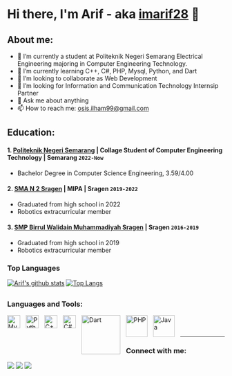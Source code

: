 # Hi there, I'm  Arif - aka [imarif28](https://www.instagram.com/ilhmarfff?igsh=MXhiZnFxZWdxZDlsdw==) 👋
## About me:
- 🔭 I’m currently a student at Politeknik Negeri Semarang Electrical Engineering majoring in Computer Engineering Technology.
- 🌱 I’m currently learning C++, C#, PHP, Mysql, Python, and Dart
- 👯 I’m looking to collaborate as Web Development
- 🤔 I’m looking for Information and Communication Technology Internsip Partner
- 💬 Ask me about anything
- 📫 How to reach me: osis.ilham99@gmail.com

## Education:

#### 1. [Politeknik Negeri Semarang](https://web.polines.ac.id/en_us/) | Collage Student of Computer Engineering Technology | Semarang `2022-Now`
   - Bachelor Degree in Computer Science Engineering, 3.59/4.00
 #### 2. [SMA N 2 Sragen](https://sman2sragen.sch.id/) | MIPA | Sragen `2019-2022`
   - Graduated from high school in 2022
   - Robotics extracurricular member
 #### 3. [SMP Birrul Walidain Muhammadiyah Sragen](https://smpbirrulwalidainsragen.sch.id/)  | Sragen `2016-2019`
   - Graduated from high school in 2019
   - Robotics extracurricular member



### Top Languages
[![Arif's github stats](https://github-readme-stats-one-bice.vercel.app/api?username=imarif28&theme=dark&include_all_commits=true&show_icons=true&count_private=true&role=OWNER,ORGANIZATION_MEMBER,COLLABORATOR&include_orgs=true)](https://github.com/imarif28)
[![Top Langs](https://github-readme-stats.vercel.app/api/top-langs/?username=imarif28&layout=compact&theme=radical)](https://github.com/anuraghazra/github-readme-stats)
##


### Languages and Tools:

[<img align="left" alt="MySQL" width="30px" src="https://cdn.jsdelivr.net/gh/devicons/devicon/icons/mysql/mysql-original.svg" style="padding-right:10px;" />][webdev]
[<img align="left" alt="Python" width="30px" src="https://upload.wikimedia.org/wikipedia/commons/thumb/c/c3/Python-logo-notext.svg/110px-Python-logo-notext.svg.png?20100317150552" style="padding-right:10px;" />][webdev]
[<img align="left" alt="C++" width="30px" src="https://upload.wikimedia.org/wikipedia/commons/thumb/1/18/ISO_C%2B%2B_Logo.svg/250px-ISO_C%2B%2B_Logo.svg.png" style="padding-right:10px;" />][webdev]
[<img align="left" alt="C#" width="30px" src="https://static-00.iconduck.com/assets.00/csharp-icon-1755x2048-5r3ugs1f.png" style="padding-right:10px;" />][webdev]
[<img align="left" alt="Dart" width="90px" src="https://dart.dev/assets/img/logo/logo-white-text.svg" style="padding-right:10px;" />][webdev]
[<img align="left" alt="PHP" width="50px" src="https://upload.wikimedia.org/wikipedia/commons/thumb/2/27/PHP-logo.svg/330px-PHP-logo.svg.png" style="padding-right:10px;" />][webdev]
[<img align="left" alt="Java" width="50px" src="https://wp.logos-download.com/wp-content/uploads/2016/10/Java_logo_icon-700x392.png" style="padding-right:10px;" />][webdev]

<br />
<br />

---

### Connect with me:
<div> 
  <a href="http://www.youtube.com/@ilhammuhammadarif8214" target="_blank"><img src="https://img.shields.io/badge/YouTube-FF0000?style=for-the-badge&logo=youtube&logoColor=white" target="_blank"></a>
  <a href="https://www.instagram.com/ilhmarfff?igsh=MXhiZnFxZWdxZDlsdw==" target="_blank"><img src="https://img.shields.io/badge/-Instagram-%23E4405F?style=for-the-badge&logo=instagram&logoColor=white" target="_blank"></a>
  <a href="https://www.linkedin.com/in/ilham-muhammad-arif-751252369" target="_blank"><img src="https://img.shields.io/badge/-LinkedIn-%230077B5?style=for-the-badge&logo=linkedin&logoColor=white" target="_blank"></a> 
</div>

 ##


[webdev]: https://github.com/imarif28/imarif28/
